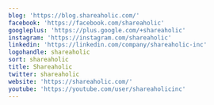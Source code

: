 ```yaml
---
blog: 'https://blog.shareaholic.com/'
facebook: 'https://facebook.com/shareaholic'
googleplus: 'https://plus.google.com/+shareaholic'
instagram: 'https://instagram.com/shareaholic'
linkedin: 'https://linkedin.com/company/shareaholic-inc'
logohandle: shareaholic
sort: shareaholic
title: Shareaholic
twitter: shareaholic
website: 'https://shareaholic.com/'
youtube: 'https://youtube.com/user/shareaholicinc'
---
```


